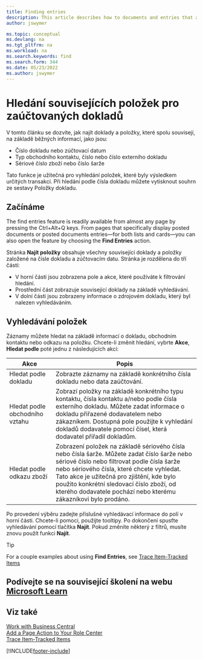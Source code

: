 ```yaml
---
title: Finding entries
description: This article describes how to documents and entries that are related
author: jswymer

ms.topic: conceptual
ms.devlang: na
ms.tgt_pltfrm: na
ms.workload: na
ms.search.keywords: find
ms.search.form: 344
ms.date: 05/23/2022
ms.author: jswymer
---
```

# Hledání souvisejících položek pro zaúčtovaných dokladů

V tomto článku se dozvíte, jak najít doklady a položky, které spolu souvisejí, na základě běžných informací, jako jsou:

- Číslo dokladu nebo zúčtovací datum
- Typ obchodního kontaktu, číslo nebo číslo externího dokladu
- Sériové číslo zboží nebo číslo šarže

Tato funkce je užitečná pro vyhledání položek, které byly výsledkem určitých transakcí. Při hledání podle čísla dokladu můžete vytisknout souhrn ze sestavy Položky dokladu.

## Začínáme

The find entries feature is readily available from almost any page by pressing the Ctrl+Alt+Q keys. From pages that specifically display posted documents or posted documents entries&mdash;for both lists and cards&mdash;you can also open the feature by choosing the **Find Entries** action.

Stránka **Najít položky** obsahuje všechny související doklady a položky založené na čísle dokladu a zúčtovacím datu. Stránka je rozdělena do tří částí:

- V horní části jsou zobrazena pole a akce, které používáte k filtrování hledání.
- Prostřední část zobrazuje související doklady na základě vyhledávání.
- V dolní části jsou zobrazeny informace o zdrojovém dokladu, který byl nalezen vyhledáváním.


<!--
 There are two ways to open this page:

- Choose the ![Lightbulb that opens the Tell Me feature.](media/ui-search/search_small.png "Tell me what you want to do") icon, enter **Find Entries**, and then choose the related link.

    With this way, the **Find Entries** page might be empty, and you'll have to start searching for entries from scratch.
    
- Open a page that displays posted documents or posted documents entries, either a list or a card. Then, locate and select the **Find Entries** action.

    With this way, the **Find Entries**, page will include all related documents and entries based on the document no. and posting date.


    > [!TIP]
    > If you are on a page that has the **Find Entries** action, press crtl+G to open the **Find Entries** page directly. 
-->

## Vyhledávání položek

Záznamy můžete hledat na základě informací o dokladu, obchodním kontaktu nebo odkazu na položku. Chcete-li změnit hledání,  vybrte **Akce**, **Hledat podle** poté jednu z následujících akcí:

| Akce | Popis |
|------|-----------|
| Hledat podle dokladu | Zobrazte záznamy na základě konkrétního čísla dokladu nebo data zaúčtování. |
| Hledat podle obchodního vztahu | Zobrazí položky na základě konkrétního typu kontaktu, čísla kontaktu a/nebo podle čísla externího dokladu. Můžete zadat informace o dokladu přiřazené dodavatelem nebo zákazníkem. Dostupná pole použijte k vyhledání dokladů dodavatele pomocí čísel, která dodavatel přiřadil dokladům. |
| Hledat podle odkazu zboží | Zobrazení položek na základě sériového čísla nebo čísla šarže. Můžete zadat číslo šarže nebo sériové číslo nebo filtrovat podle čísla šarže nebo sériového čísla, které chcete vyhledat. Tato akce je užitečná pro zjištění, kde bylo použito konkrétní sledovací číslo zboží, od kterého dodavatele pochází nebo kterému zákazníkovi bylo prodáno. |

Po provedení výběru zadejte příslušné vyhledávací informace do polí v horní části. Chcete-li pomoci, použijte tooltipy. Po dokončení spusťte vyhledávání pomocí tlačítka **Najít**. Pokud změníte některý z filtrů, musíte znovu použít funkci **Najít**.

> [!TIP]
> For a couple examples about using **Find Entries**, see [Trace Item-Tracked Items](inventory-how-to-trace-item-tracked-items.md) <!--and [Walkthrough: Tracing Serial-Lot Numbers](walkthrough-tracing-serial-lot-numbers.md). -->

## Podívejte se na související školení na webu [Microsoft Learn](/learn/modules/user-interface-dynamics-365-business-central/index)

## Viz také

[Work with Business Central](ui-work-product.md)  
[Add a Page Action to Your Role Center](ui-bookmarks.md)  
[Trace Item-Tracked Items](inventory-how-to-trace-item-tracked-items.md)


[!INCLUDE[footer-include](includes/footer-banner.md)]
